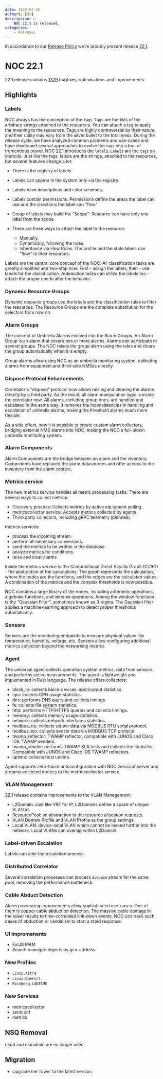 ```yaml
---
date: 2022-04-26
authors: [dv]
description: >
    NOC 22.1 is released.
categories:
    - Releases
---
```

In accordance to our [Release Policy](../../release-policy/index.md)
we're proudly present release [22.1](https://code.getnoc.com/noc/noc/tags/22.1).

# NOC 22.1

22.1 release contains [1329](https://code.getnoc.com/noc/noc/merge_requests?scope=all&state=merged&milestone_title=22.1) bugfixes, optimisations and improvements.

## Highlights

### Labels

NOC always has the conception of the `tags`. `Tags` are the lists of the
arbitrary strings attached to the resources. You can attach a tag to apply
the meaning  to the resources. Tags are highly controversial by their nature,
and their utility may vary from the silver bullet to the total mess.
During the release cycle, we have analyzed common problems and use-cases
and have developed several approaches to evolve the `tags` into a tool of
tremendous power. NOC 22.1 introduces the `labels`. `Labels` are the `tags`
on steroids. Just like the tags, labels are the strings, attached to the resources,
but several features change a lot:

* There is the registry of labels.
* Labels can appear in the system only via the registry.
* Labels have descriptions and color schemes.
* Labels contain permissions. Permissions define the areas the label can use
  and the directions the label can "flow"
* Group of labels may build the "Scope": Resource can have only one label from the scope.
* There are three ways to attach the label to the resource:
  
  * Manually.
  * Dynamically, following the rules.
  * Inheritance via Flow Rules. The profile and the state labels can "flow"
    to their resources.

Labels are the central core concept of the NOC. All classification tasks are
greatly simplified and two-step now: First - assign the labels, 
then - use labels for the classification.
Automation tasks can utilize the labels too - attach the proper one to alter the behavior.

### Dynamic Resource Groups

Dynamic resource groups use the labels and the classification rules to filter
the resources. The Resource Groups are the complete substitution for the
selectors from now on.

### Alarm Groups

The concept of Umbrella Alarms evolved into the Alarm Groups. An Alarm Group is an alarm that
covers one or more alarms. Alarms can participate in several groups. The NOC raises the group
alarm using the rules and clears the group automatically when it is empty.

Group alarms allow using NOC as an umbrella monitoring system, collecting alarms
from equipment and third-side NMSes directly.

### Dispose Protocol Enhancements

Correlator's "dispose" protocol now allows raising and clearing 
the alarms directly by a third party. As the result, all alarm manipulation 
logic is inside the correlator now. All alarms, including group ones, 
are handled and escalated in the same way. It removes the inconsistencies 
in handling and escalation of umbrella alarms, making the 
threshold alarms much more flexible.

As a side effect, now it is possible to create custom alarm collectors,
bridging external NMS alarms into NOC, making the NOC a full-blown
umbrella monitoring system.

### Alarm Components

Alarm Components are the bridge between an alarm and the inventory.
Components have replaced the alarm datasources and offer access
to the inventory from the alarm context.

### Metrics service

The new metrics service handles all metric processing tasks. 
There are several ways to collect metrics:

* Discovery process: Collects metrics by active equipment polling.
* metricscollector service: Accepts metrics collected by agents.
* Third-party collectors, including gRPC telemetry (planned).

metrics services:

* process the incoming stream.
* perform all necessary conversions.
* send the metrics to be written in the database.
* analyze metrics for conditions.
* raise and clear alarms.

Inside the metrics service is the Computational Direct Acyclic Graph (CDAG) -
the abstraction of the calculations. The graph represents the calculation,
where the nodes are the functions, and the edges are the calculated values.
A combination of the metrics and the complex thresholds is now possible.

NOC contains a large library of the nodes, including arithmetic operations,
algebraic functions, and window operations. Among the window functions 
is the "Gaussian Filter", sometimes known as 3-sigma. The Gaussian filter 
applies a machine-learning approach to detect proper thresholds automatically.

### Sensors

Sensors are the monitoring endpoints to measure physical values like temperature, humidity, voltage, etc. Sensors allow configuring additional
metrics collection beyond the networking metrics.

### Agent

The universal agent collects operation system metrics, data from sensors, 
and performs active measurements. The agent is lightweight and implemented 
in Rust language. The release offers collectors:

* block_io: collects block-devices input/output statistics.
* cpu: collects CPU usage statistics.
* dns: performs DNS query and collects timings.
* fs: collects file system statistics.
* http: performs HTTP/HTTPS queries  and collects timings.
* memory: collects memory usage statistics.
* network: collects network interfaces statistics.
* modbus_rtu: collects sensor data via MODBUS RTU serial protocol.
* modbus_tcp: collects sensor data via MODBUS TCP protocol
* twamp_reflector: TWAMP reflector, compatible with JUNOS and
   Cisco IOS TWAMP senders.
* twamp_sender: performs TWAMP SLA tests and collects the statistics.
  Compatible with JUNOS and Cisco IOS TWAMP reflectors.
* uptime: collects host uptime.

Agent supports zero-touch autoconfiguration with NOC zeroconf server and streams 
collected metrics to the metricscollector service.

### VLAN Management

22.1 release contains improvements to the VLAN Management:

* L2Domain: Just like VRF for IP, L2Domains define a space of unique VLAN id.
* ResourcePool: an abstraction to the resource allocation requests.
* VLAN Domain Profile and VLAN Profile as the group settings.
* Local VLAN: device-local VLAN which cannot be leaked further into the network.
  Local VLANs can overlap within L2Domain.

### Label-driven Escalation

Labels can alter the escalation process.

### Distributed Correlator

Several correlation processes can process `dispose` stream for the same pool,
removing the performance bottleneck.

### Cable Abduct Detection

Alarm processing improvements allow sophisticated use-cases.
One of them is copper cable abduction detection. The massive cable damage 
in the raiser results to time-correlated link-down events.
NOC can track such cases of abduction or vandalism to start a rapid response.

### UI Impromenents

* ExtJS IPAM
* Search managed objects by geo-address

### New Profiles

* `Linux.Astra`
* `Linux.Openwrt`
* `Meinberg.LANTIME`

### New Services

* metricscollector
* zeroconf
* metrics

## NSQ Removal

nsqd and nsqadmin are no longer used.

## Migration

* Upgrade the Tower to the latest version.
